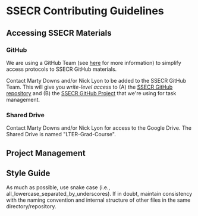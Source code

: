 # SSECR Contributing Guidelines

## Accessing SSECR Materials

### GitHub

We are using a GitHub Team (see [here](https://docs.github.com/en/organizations/organizing-members-into-teams/about-teams) for more information) to simplify access protocols to SSECR GitHub materials.

Contact Marty Downs and/or Nick Lyon to be added to the SSECR GitHub Team. This will give you _write-level access_ to (A) the [SSECR GitHub repository](https://github.com/lter/ssecr) and (B) the [SSECR GitHub Project](https://github.com/orgs/lter/projects/6) that we're using for task management.

### Shared Drive

Contact Marty Downs and/or Nick Lyon for access to the Google Drive. The Shared Drive is named "LTER-Grad-Course".

## Project Management



## Style Guide

As much as possible, use snake case (i.e., all_lowercase_separated_by_underscores). If in doubt, maintain consistency with the naming convention and internal structure of other files in the same directory/repository.
